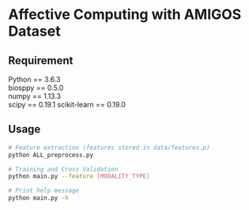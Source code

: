 Affective Computing with AMIGOS Dataset
===

## Requirement

Python == 3.6.3  
biosppy == 0.5.0  
numpy == 1.13.3  
scipy == 0.19.1 
scikit-learn == 0.19.0

## Usage

```bash
# Feature extraction (features stored in data/features.p)
python ALL_preprocess.py

# Training and Cross Validation
python main.py --feature [MODALITY_TYPE]

# Print help message
python main.py -h
```

